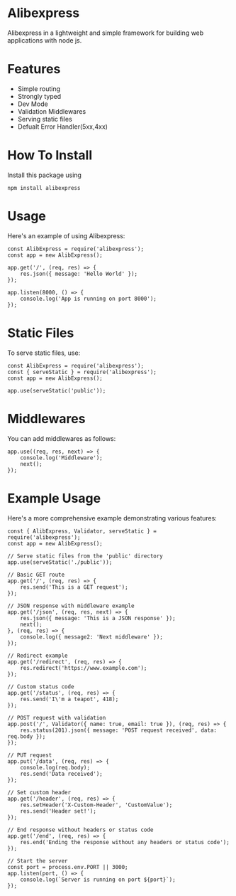 # Alibexpress
Alibexpress in a lightweight and simple framework for building web applications with node js.
# Features
- Simple routing
- Strongly typed
- Dev Mode
- Validation Middlewares
- Serving static files
- Defualt Error Handler(5xx,4xx)
# How To Install
Install this package using
```
npm install alibexpress
```
# Usage
Here's an example of using Alibexpress:
```
const AlibExpress = require('alibexpress');
const app = new AlibExpress();

app.get('/', (req, res) => {
    res.json({ message: 'Hello World' });
});

app.listen(8000, () => {
    console.log('App is running on port 8000');
});
```
# Static Files
To serve static files, use:
```
const AlibExpress = require('alibexpress');
const { serveStatic } = require('alibexpress');
const app = new AlibExpress();

app.use(serveStatic('public'));
```
# Middlewares
You can add middlewares as follows:
```
app.use((req, res, next) => {
    console.log('Middleware');
    next();
});
```
# Example Usage
Here's a more comprehensive example demonstrating various features:
```
const { AlibExpress, Validator, serveStatic } = require('alibexpress');
const app = new AlibExpress();

// Serve static files from the 'public' directory
app.use(serveStatic('./public'));

// Basic GET route
app.get('/', (req, res) => {
    res.send('This is a GET request');
});

// JSON response with middleware example
app.get('/json', (req, res, next) => {
    res.json({ message: 'This is a JSON response' });
    next();
}, (req, res) => {
    console.log({ message2: 'Next middleware' });
});

// Redirect example
app.get('/redirect', (req, res) => {
    res.redirect('https://www.example.com');
});

// Custom status code
app.get('/status', (req, res) => {
    res.send('I\'m a teapot', 418);
});

// POST request with validation
app.post('/', Validator({ name: true, email: true }), (req, res) => {
    res.status(201).json({ message: 'POST request received', data: req.body });
});

// PUT request
app.put('/data', (req, res) => {
    console.log(req.body);
    res.send('Data received');
});

// Set custom header
app.get('/header', (req, res) => {
    res.setHeader('X-Custom-Header', 'CustomValue');
    res.send('Header set!');
});

// End response without headers or status code
app.get('/end', (req, res) => {
    res.end('Ending the response without any headers or status code');
});

// Start the server
const port = process.env.PORT || 3000;
app.listen(port, () => {
    console.log(`Server is running on port ${port}`);
});

```
